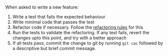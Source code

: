 When asked to write a new feature:

1. Write a test that fails the expected behaviour
2. Write minimal code that passes the test
3. Refactor code if necessary. Follow the [refactoring rules](refactoring-rules.prompt.md) for this
4. Run the tests to validate the refactoring. If any test fails, revert the changes upto this point, and try with a better approach
5. If all tests pass, commit the change to git by running `git cac` followed by a descriptive but brief commit message.